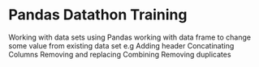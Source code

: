 # Pandas Datathon Training
Working with data sets using Pandas
working with data frame to change some value from existing data set
e.g Adding header
    Concatinating Columns
    Removing and replacing 
    Combining
    Removing duplicates
